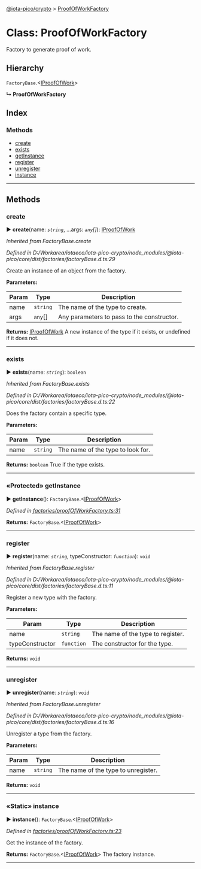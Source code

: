 [@iota-pico/crypto](../README.md) > [ProofOfWorkFactory](../classes/proofofworkfactory.md)



# Class: ProofOfWorkFactory


Factory to generate proof of work.

## Hierarchy


 `FactoryBase`.<[IProofOfWork](../interfaces/iproofofwork.md)>

**↳ ProofOfWorkFactory**







## Index

### Methods

* [create](proofofworkfactory.md#create)
* [exists](proofofworkfactory.md#exists)
* [getInstance](proofofworkfactory.md#getinstance)
* [register](proofofworkfactory.md#register)
* [unregister](proofofworkfactory.md#unregister)
* [instance](proofofworkfactory.md#instance)



---
## Methods
<a id="create"></a>

###  create

► **create**(name: *`string`*, ...args: *`any`[]*): [IProofOfWork](../interfaces/iproofofwork.md)



*Inherited from FactoryBase.create*

*Defined in D:/Workarea/iotaeco/iota-pico-crypto/node_modules/@iota-pico/core/dist/factories/factoryBase.d.ts:29*



Create an instance of an object from the factory.


**Parameters:**

| Param | Type | Description |
| ------ | ------ | ------ |
| name | `string`   |  The name of the type to create. |
| args | `any`[]   |  Any parameters to pass to the constructor. |





**Returns:** [IProofOfWork](../interfaces/iproofofwork.md)
A new instance of the type if it exists, or undefined if it does not.






___

<a id="exists"></a>

###  exists

► **exists**(name: *`string`*): `boolean`



*Inherited from FactoryBase.exists*

*Defined in D:/Workarea/iotaeco/iota-pico-crypto/node_modules/@iota-pico/core/dist/factories/factoryBase.d.ts:22*



Does the factory contain a specific type.


**Parameters:**

| Param | Type | Description |
| ------ | ------ | ------ |
| name | `string`   |  The name of the type to look for. |





**Returns:** `boolean`
True if the type exists.






___

<a id="getinstance"></a>

### «Protected» getInstance

► **getInstance**(): `FactoryBase`.<[IProofOfWork](../interfaces/iproofofwork.md)>



*Defined in [factories/proofOfWorkFactory.ts:31](https://github.com/iotaeco/iota-pico-crypto/blob/f6aa426/src/factories/proofOfWorkFactory.ts#L31)*





**Returns:** `FactoryBase`.<[IProofOfWork](../interfaces/iproofofwork.md)>





___

<a id="register"></a>

###  register

► **register**(name: *`string`*, typeConstructor: *`function`*): `void`



*Inherited from FactoryBase.register*

*Defined in D:/Workarea/iotaeco/iota-pico-crypto/node_modules/@iota-pico/core/dist/factories/factoryBase.d.ts:11*



Register a new type with the factory.


**Parameters:**

| Param | Type | Description |
| ------ | ------ | ------ |
| name | `string`   |  The name of the type to register. |
| typeConstructor | `function`   |  The constructor for the type. |





**Returns:** `void`





___

<a id="unregister"></a>

###  unregister

► **unregister**(name: *`string`*): `void`



*Inherited from FactoryBase.unregister*

*Defined in D:/Workarea/iotaeco/iota-pico-crypto/node_modules/@iota-pico/core/dist/factories/factoryBase.d.ts:16*



Unregister a type from the factory.


**Parameters:**

| Param | Type | Description |
| ------ | ------ | ------ |
| name | `string`   |  The name of the type to unregister. |





**Returns:** `void`





___

<a id="instance"></a>

### «Static» instance

► **instance**(): `FactoryBase`.<[IProofOfWork](../interfaces/iproofofwork.md)>



*Defined in [factories/proofOfWorkFactory.ts:23](https://github.com/iotaeco/iota-pico-crypto/blob/f6aa426/src/factories/proofOfWorkFactory.ts#L23)*



Get the instance of the factory.




**Returns:** `FactoryBase`.<[IProofOfWork](../interfaces/iproofofwork.md)>
The factory instance.






___


